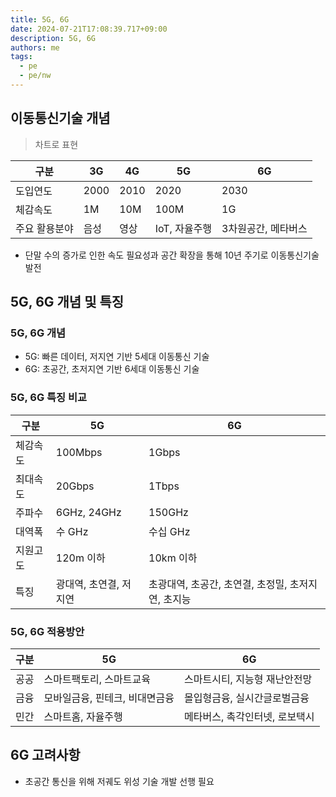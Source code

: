 ```yaml
---
title: 5G, 6G
date: 2024-07-21T17:08:39.717+09:00
description: 5G, 6G
authors: me
tags:
  - pe
  - pe/nw
---
```


## 이동통신기술 개념

> 차트로 표현

| 구분 | 3G | 4G | 5G | 6G |
| --- | --- | --- | --- | --- |
| 도입연도 | 2000 | 2010 | 2020 | 2030 |
| 체감속도 | 1M | 10M | 100M | 1G |
| 주요 활용분야 | 음성 | 영상 | IoT, 자율주행 | 3차원공간, 메타버스 |

- 단말 수의 증가로 인한 속도 필요성과 공간 확장을 통해 10년 주기로 이동통신기술 발전

## 5G, 6G 개념 및 특징

### 5G, 6G 개념

- 5G: 빠른 데이터, 저지연 기반 5세대 이동통신 기술
- 6G: 초공간, 초저지연 기반 6세대 이동통신 기술

### 5G, 6G 특징 비교

| 구분 | 5G | 6G |
| --- | --- | --- |
| 체감속도 | 100Mbps | 1Gbps |
| 최대속도 | 20Gbps | 1Tbps |
| 주파수 | 6GHz, 24GHz | 150GHz |
| 대역폭 | 수 GHz | 수십 GHz |
| 지원고도 | 120m 이하 | 10km 이하 |
| 특징 | 광대역, 초연결, 저지연 | 초광대역, 초공간, 초연결, 초정밀, 초저지연, 초지능 |

### 5G, 6G 적용방안

| 구분 | 5G | 6G |
| --- | --- | --- |
| 공공 | 스마트팩토리, 스마트교육 | 스마트시티, 지능형 재난안전망 |
| 금융 | 모바일금융, 핀테크, 비대면금융 | 몰입형금융, 실시간글로벌금융 |
| 민간 | 스마트홈, 자율주행 | 메타버스, 촉각인터넷, 로보택시 |

## 6G 고려사항

- 초공간 통신을 위해 저궤도 위성 기술 개발 선행 필요
